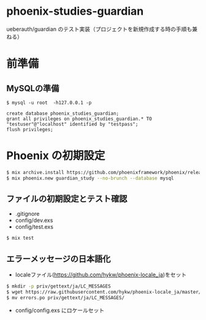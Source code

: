 # phoenix-studies-guardian
ueberauth/guardian のテスト実装（プロジェクトを新規作成する時の手順も兼ねる）

# 前準備
## MySQLの準備
```
$ mysql -u root  -h127.0.0.1 -p

create database phoenix_studies_guardian;
grant all privileges on phoenix_studies_guardian.* TO "testuser"@"localhost" identified by "testpass";
flush privileges;
```

# Phoenix の初期設定

```bash
$ mix archive.install https://github.com/phoenixframework/phoenix/releases/download/v1.1.2/phoenix_new-1.1.2.ez
$ mix phoenix.new guardian_study --no-brunch --database mysql
```

## ファイルの初期設定とテスト確認
- .gitignore
- config/dev.exs
- config/test.exs

```bash
$ mix test
```

## エラーメッセージの日本語化

- localeファイル(https://github.com/hykw/phoenix-locale_ja)をセット

```bash
$ mkdir -p priv/gettext/ja/LC_MESSAGES
$ wget https://raw.githubusercontent.com/hykw/phoenix-locale_ja/master/ja/LC_MESSAGES/errors.po
$ mv errors.po priv/gettext/ja/LC_MESSAGES/
```

- config/config.exs にロケールセット

